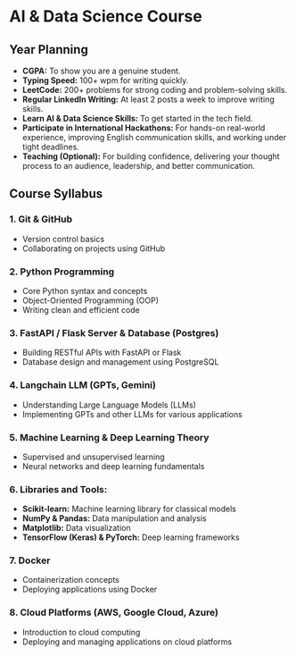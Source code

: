 # AI & Data Science Course

## Year Planning

- **CGPA:** To show you are a genuine student.
- **Typing Speed:** 100+ wpm for writing quickly.
- **LeetCode:** 200+ problems for strong coding and problem-solving skills.
- **Regular LinkedIn Writing:** At least 2 posts a week to improve writing skills.
- **Learn AI & Data Science Skills:** To get started in the tech field.
- **Participate in International Hackathons:** For hands-on real-world experience, improving English communication skills, and working under tight deadlines.
- **Teaching (Optional):** For building confidence, delivering your thought process to an audience, leadership, and better communication.

## Course Syllabus

### 1. Git & GitHub
- Version control basics
- Collaborating on projects using GitHub

### 2. Python Programming
- Core Python syntax and concepts
- Object-Oriented Programming (OOP)
- Writing clean and efficient code

### 3. FastAPI / Flask Server & Database (Postgres)
- Building RESTful APIs with FastAPI or Flask
- Database design and management using PostgreSQL

### 4. Langchain LLM (GPTs, Gemini)
- Understanding Large Language Models (LLMs)
- Implementing GPTs and other LLMs for various applications

### 5. Machine Learning & Deep Learning Theory
- Supervised and unsupervised learning
- Neural networks and deep learning fundamentals

### 6. Libraries and Tools:
- **Scikit-learn:** Machine learning library for classical models
- **NumPy & Pandas:** Data manipulation and analysis
- **Matplotlib:** Data visualization
- **TensorFlow (Keras) & PyTorch:** Deep learning frameworks

### 7. Docker
- Containerization concepts
- Deploying applications using Docker

### 8. Cloud Platforms (AWS, Google Cloud, Azure)
- Introduction to cloud computing
- Deploying and managing applications on cloud platforms
